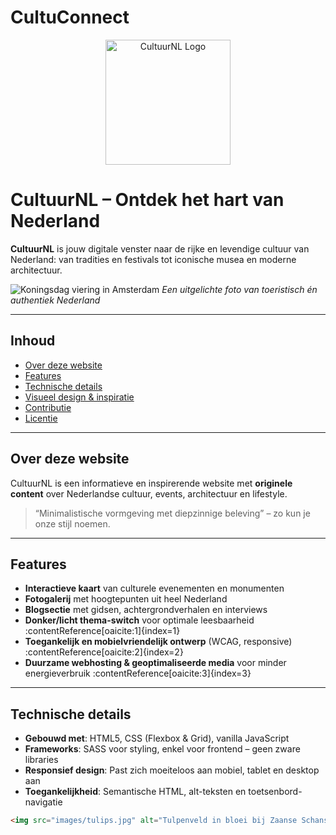 # CultuConnect
<p align="center">
  <img src="logo.png" alt="CultuurNL Logo" width="200">
</p>

# CultuurNL – Ontdek het hart van Nederland

**CultuurNL** is jouw digitale venster naar de rijke en levendige cultuur van Nederland: van tradities en festivals tot iconische musea en moderne architectuur.

![Koningsdag viering in Amsterdam](images/kings_day.jpg)
*Een uitgelichte foto van toeristisch én authentiek Nederland*

---

##  Inhoud

- [Over deze website](#over-deze-website)  
- [Features](#features)  
- [Technische details](#technische-details)  
- [Visueel design & inspiratie](#visueel-design–inspiratie)  
- [Contributie](#contributie)  
- [Licentie](#licentie)  

---

## Over deze website

CultuurNL is een informatieve en inspirerende website met **originele content** over Nederlandse cultuur, events, architectuur en lifestyle.  
> “Minimalistische vormgeving met diepzinnige beleving” – zo kun je onze stijl noemen.

---

## Features

- **Interactieve kaart** van culturele evenementen en monumenten  
- **Fotogalerij** met hoogtepunten uit heel Nederland  
- **Blogsectie** met gidsen, achtergrondverhalen en interviews  
- **Donker/licht thema-switch** voor optimale leesbaarheid :contentReference[oaicite:1]{index=1}  
- **Toegankelijk en mobielvriendelijk ontwerp** (WCAG, responsive) :contentReference[oaicite:2]{index=2}  
- **Duurzame webhosting & geoptimaliseerde media** voor minder energieverbruik :contentReference[oaicite:3]{index=3}  

---

## Technische details

- **Gebouwd met**: HTML5, CSS (Flexbox & Grid), vanilla JavaScript  
- **Frameworks**: SASS voor styling, enkel voor frontend – geen zware libraries  
- **Responsief design**: Past zich moeiteloos aan mobiel, tablet en desktop aan  
- **Toegankelijkheid**: Semantische HTML, alt-teksten en toetsenbord-navigatie  

```html
<img src="images/tulips.jpg" alt="Tulpenveld in bloei bij Zaanse Schans">

